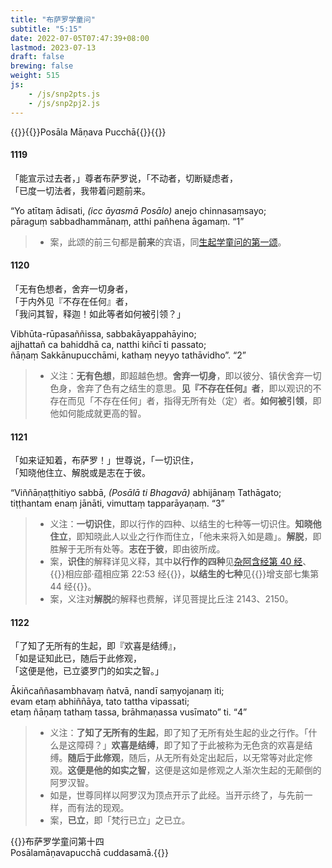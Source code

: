 ```yaml
---
title: "布萨罗学童问"
subtitle: "5:15"
date: 2022-07-05T07:47:39+08:00
lastmod: 2023-07-13
draft: false
brewing: false
weight: 515
js:
    - /js/snp2pts.js
    - /js/snp2pj2.js
---
```



{{<subtitle>}}{{<suttalink src="snp5.15">}}Posāla Māṇava Pucchā{{</suttalink>}}{{</subtitle>}}

#### 1119

「能宣示过去者，」尊者布萨罗说，「不动者，切断疑虑者，  
「已度一切法者，我带着问题前来。

“Yo atītaṃ ādisati, <i>(icc āyasmā Posālo)</i> anejo chinnasaṃsayo;  
pāraguṃ sabbadhammānaṃ, atthi pañhena āgamaṃ. <q>1</q>

> - 案，此颂的前三句都是**前来**的宾语，同[生起学童问的第一颂](../514/#1112)。

#### 1120

「无有色想者，舍弃一切身者，  
「于内外见『不存在任何』者，  
「我问其智，释迦！如此等者如何被引领？」

Vibhūta-rūpasaññissa, sabbakāyappahāyino;  
ajjhattañ ca bahiddhā ca, natthi kiñcī ti passato;  
ñāṇaṃ Sakkānupucchāmi, kathaṃ neyyo tathāvidho”. <q>2</q>

> - 义注：**无有色想**，即超越色想。**舍弃一切身**，即以彼分、镇伏舍弃一切色身，舍弃了色有之结生的意思。**见『不存在任何』者**，即以观识的不存在而见「不存在任何」者，指得无所有处（定）者。**如何被引领**，即他如何能成就更高的智。

#### 1121

「如来证知着，布萨罗！」世尊说，「一切识住，  
「知晓他住立、解脱或是志在于彼。

“Viññāṇaṭṭhitiyo sabbā, <i>(Posālā ti Bhagavā)</i> abhijānaṃ Tathāgato;  
tiṭṭhantam enaṃ jānāti, vimuttaṃ tapparāyaṇaṃ. <q>3</q>

> - 义注：**一切识住**，即以行作的四种、以结生的七种等一切识住。**知晓他住立**，即知晓此人以业之行作而住立，「他未来将入如是趣」。**解脱**，即胜解于无所有处等。**志在于彼**，即由彼所成。
> - 案，**识住**的解释详见义释，其中**以行作的四种**见[杂阿含经第 40 经](/taisho/samyuktagama/01/#40)、{{<suttalink src="sn22.53">}}相应部·蕴相应第 22:53 经{{</suttalink>}}，**以结生的七种**见{{<suttalink src="an7.44">}}增支部七集第 44 经{{</suttalink>}}。
> - 案，义注对**解脱**的解释也费解，详见菩提比丘注 2143、2150。

#### 1122

「了知了无所有的生起，即『欢喜是结缚』，  
「如是证知此已，随后于此修观，  
「这便是他，已立婆罗门的如实之智。」

Ākiñcaññasambhavaṃ ñatvā, nandī saṃyojanaṃ iti;  
evam etaṃ abhiññāya, tato tattha vipassati;  
etaṃ ñāṇaṃ tathaṃ tassa, brāhmaṇassa vusīmato” ti. <q>4</q>

> - 义注：**了知了无所有的生起**，即了知了无所有处生起的业之行作。「什么是这障碍？」**欢喜是结缚**，即了知了于此被称为无色贪的欢喜是结缚。**随后于此修观**，随后，从无所有处定出起后，以无常等对此定修观。**这便是他的如实之智**，这便是这如是修观之人渐次生起的无颠倒的阿罗汉智。
> - 如是，世尊同样以阿罗汉为顶点开示了此经。当开示终了，与先前一样，而有法的现观。
> - 案，**已立**，即「梵行已立」之已立。


{{<eof>}}布萨罗学童问第十四<br><span class="pi">Posālamāṇavapucchā cuddasamā.</span>{{</eof>}}